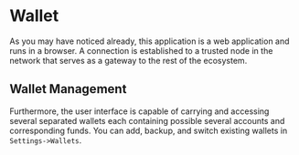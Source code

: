 # Wallet

As you may have noticed already, this application is a web application and runs
in a browser. A connection is established to a trusted node in the network that
serves as a gateway to the rest of the ecosystem.


## Wallet Management

Furthermore, the user interface is capable of carrying and accessing several
separated wallets each containing possible several accounts and corresponding
funds. You can add, backup, and switch existing wallets in `Settings->Wallets`.
